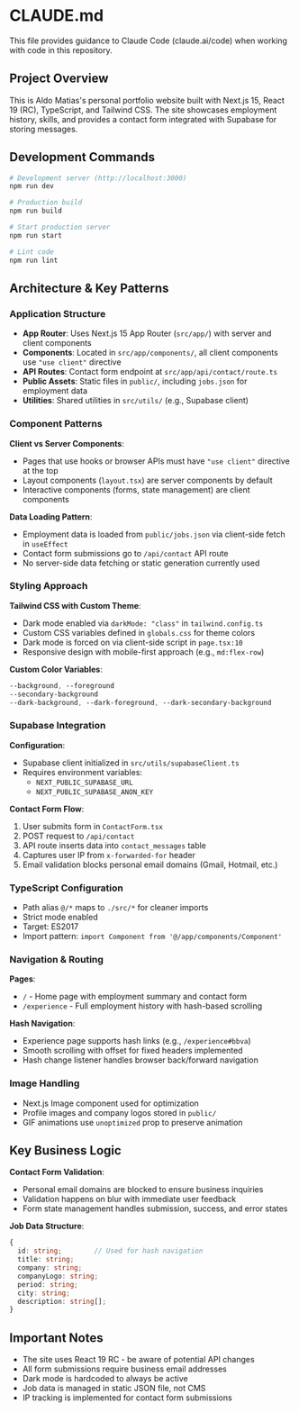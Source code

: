 # CLAUDE.md

This file provides guidance to Claude Code (claude.ai/code) when working with code in this repository.

## Project Overview

This is Aldo Matias's personal portfolio website built with Next.js 15, React 19 (RC), TypeScript, and Tailwind CSS. The site showcases employment history, skills, and provides a contact form integrated with Supabase for storing messages.

## Development Commands

```bash
# Development server (http://localhost:3000)
npm run dev

# Production build
npm run build

# Start production server
npm run start

# Lint code
npm run lint
```

## Architecture & Key Patterns

### Application Structure

- **App Router**: Uses Next.js 15 App Router (`src/app/`) with server and client components
- **Components**: Located in `src/app/components/`, all client components use `"use client"` directive
- **API Routes**: Contact form endpoint at `src/app/api/contact/route.ts`
- **Public Assets**: Static files in `public/`, including `jobs.json` for employment data
- **Utilities**: Shared utilities in `src/utils/` (e.g., Supabase client)

### Component Patterns

**Client vs Server Components**:
- Pages that use hooks or browser APIs must have `"use client"` directive at the top
- Layout components (`layout.tsx`) are server components by default
- Interactive components (forms, state management) are client components

**Data Loading Pattern**:
- Employment data is loaded from `public/jobs.json` via client-side fetch in `useEffect`
- Contact form submissions go to `/api/contact` API route
- No server-side data fetching or static generation currently used

### Styling Approach

**Tailwind CSS with Custom Theme**:
- Dark mode enabled via `darkMode: "class"` in `tailwind.config.ts`
- Custom CSS variables defined in `globals.css` for theme colors
- Dark mode is forced on via client-side script in `page.tsx:10`
- Responsive design with mobile-first approach (e.g., `md:flex-row`)

**Custom Color Variables**:
```css
--background, --foreground
--secondary-background
--dark-background, --dark-foreground, --dark-secondary-background
```

### Supabase Integration

**Configuration**:
- Supabase client initialized in `src/utils/supabaseClient.ts`
- Requires environment variables:
  - `NEXT_PUBLIC_SUPABASE_URL`
  - `NEXT_PUBLIC_SUPABASE_ANON_KEY`

**Contact Form Flow**:
1. User submits form in `ContactForm.tsx`
2. POST request to `/api/contact`
3. API route inserts data into `contact_messages` table
4. Captures user IP from `x-forwarded-for` header
5. Email validation blocks personal email domains (Gmail, Hotmail, etc.)

### TypeScript Configuration

- Path alias `@/*` maps to `./src/*` for cleaner imports
- Strict mode enabled
- Target: ES2017
- Import pattern: `import Component from '@/app/components/Component'`

### Navigation & Routing

**Pages**:
- `/` - Home page with employment summary and contact form
- `/experience` - Full employment history with hash-based scrolling

**Hash Navigation**:
- Experience page supports hash links (e.g., `/experience#bbva`)
- Smooth scrolling with offset for fixed headers implemented
- Hash change listener handles browser back/forward navigation

### Image Handling

- Next.js Image component used for optimization
- Profile images and company logos stored in `public/`
- GIF animations use `unoptimized` prop to preserve animation

## Key Business Logic

**Contact Form Validation**:
- Personal email domains are blocked to ensure business inquiries
- Validation happens on blur with immediate user feedback
- Form state management handles submission, success, and error states

**Job Data Structure**:
```typescript
{
  id: string;        // Used for hash navigation
  title: string;
  company: string;
  companyLogo: string;
  period: string;
  city: string;
  description: string[];
}
```

## Important Notes

- The site uses React 19 RC - be aware of potential API changes
- All form submissions require business email addresses
- Dark mode is hardcoded to always be active
- Job data is managed in static JSON file, not CMS
- IP tracking is implemented for contact form submissions
